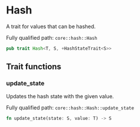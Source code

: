 # Hash

A trait for values that can be hashed.

Fully qualified path: `core::hash::Hash`

```rust
pub trait Hash<T, S, +HashStateTrait<S>>
```

## Trait functions

### update_state

Updates the hash state with the given value.

Fully qualified path: `core::hash::Hash::update_state`

```rust
fn update_state(state: S, value: T) -> S
```


